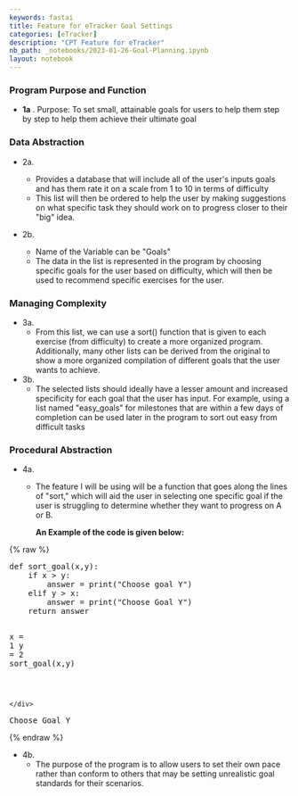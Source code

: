 ```yaml
---
keywords: fastai
title: Feature for eTracker Goal Settings
categories: [eTracker]
description: "CPT Feature for eTracker"
nb_path: _notebooks/2023-01-26-Goal-Planning.ipynb
layout: notebook
---
```


<!--
#################################################
### THIS FILE WAS AUTOGENERATED! DO NOT EDIT! ###
#################################################
# file to edit: _notebooks/2023-01-26-Goal-Planning.ipynb
-->

<div class="container" id="notebook-container">
        
<div class="cell border-box-sizing text_cell rendered"><div class="inner_cell">
<div class="text_cell_render border-box-sizing rendered_html">
<h3 id="Program-Purpose-and-Function">Program Purpose and Function<a class="anchor-link" href="#Program-Purpose-and-Function"> </a></h3><ul>
<li><strong>1a</strong> . Purpose: To set small, attainable goals for users to help them step by step to help them achieve their ultimate goal</li>
</ul>

</div>
</div>
</div>
<div class="cell border-box-sizing text_cell rendered"><div class="inner_cell">
<div class="text_cell_render border-box-sizing rendered_html">
<h3 id="Data-Abstraction">Data Abstraction<a class="anchor-link" href="#Data-Abstraction"> </a></h3><ul>
<li><p>2a.</p>
<ul>
<li>Provides a database that will include all of the user's inputs goals and has them rate it on a scale from 1 to 10 in terms of difficulty</li>
<li>This list will then be ordered to help the user by making suggestions on what specific task they should work on to progress closer to their "big" idea.</li>
</ul>
</li>
<li><p>2b.</p>
<ul>
<li>Name of the Variable can be "Goals"</li>
<li>The data in the list is represented in the program by choosing specific goals for the user based on difficulty, which will then be used to recommend specific exercises for the user.</li>
</ul>
</li>
</ul>

</div>
</div>
</div>
<div class="cell border-box-sizing text_cell rendered"><div class="inner_cell">
<div class="text_cell_render border-box-sizing rendered_html">
<h3 id="Managing-Complexity">Managing Complexity<a class="anchor-link" href="#Managing-Complexity"> </a></h3><ul>
<li>3a.<ul>
<li>From this list, we can use a sort() function that is given to each exercise (from difficulty) to create a more organized program. Additionally, many other lists can be derived from the original to show a more organized compilation of different goals that the user wants to achieve.</li>
</ul>
</li>
<li>3b. <ul>
<li>The selected lists should ideally have a lesser amount and increased specificity for each goal that the user has input. For example, using a list named "easy_goals" for milestones that are within a few days of completion can be used later in the program to sort out easy from difficult tasks</li>
</ul>
</li>
</ul>

</div>
</div>
</div>
<div class="cell border-box-sizing text_cell rendered"><div class="inner_cell">
<div class="text_cell_render border-box-sizing rendered_html">
<h3 id="Procedural-Abstraction">Procedural Abstraction<a class="anchor-link" href="#Procedural-Abstraction"> </a></h3><ul>
<li><p>4a.</p>
<ul>
<li><p>The feature I will be using will be a function that goes along the lines of "sort," which will aid the user in selecting one specific goal if the user is struggling to determine whether they want to progress on A or B.</p>
<p><strong>An Example of the code is given below:</strong></p>
</li>
</ul>
</li>
</ul>

</div>
</div>
</div>
    {% raw %}
    
<div class="cell border-box-sizing code_cell rendered">
<div class="input">

<div class="inner_cell">
    <div class="input_area">
<div class=" highlight hl-ipython3"><pre><span></span><span class="k">def</span> <span class="nf">sort_goal</span><span class="p">(</span><span class="n">x</span><span class="p">,</span><span class="n">y</span><span class="p">):</span>
    <span class="k">if</span> <span class="n">x</span> <span class="o">&gt;</span> <span class="n">y</span><span class="p">:</span>
        <span class="n">answer</span> <span class="o">=</span> <span class="nb">print</span><span class="p">(</span><span class="s2">&quot;Choose goal Y&quot;</span><span class="p">)</span>
    <span class="k">elif</span> <span class="n">y</span> <span class="o">&gt;</span> <span class="n">x</span><span class="p">:</span>
        <span class="n">answer</span> <span class="o">=</span> <span class="nb">print</span><span class="p">(</span><span class="s2">&quot;Choose Goal Y&quot;</span><span class="p">)</span>
    <span class="k">return</span> <span class="n">answer</span>
    
<span class="n">x</span> <span class="o">=</span> <span class="mi">1</span>
<span class="n">y</span> <span class="o">=</span> <span class="mi">2</span>
<span class="n">sort_goal</span><span class="p">(</span><span class="n">x</span><span class="p">,</span><span class="n">y</span><span class="p">)</span>
    
</pre></div>

    </div>
</div>
</div>

<div class="output_wrapper">
<div class="output">

<div class="output_area">

<div class="output_subarea output_stream output_stdout output_text">
<pre>Choose Goal Y
</pre>
</div>
</div>

</div>
</div>

</div>
    {% endraw %}

<div class="cell border-box-sizing text_cell rendered"><div class="inner_cell">
<div class="text_cell_render border-box-sizing rendered_html">
<ul>
<li>4b.<ul>
<li>The purpose of the program is to allow users to set their own pace rather than conform to others that may be setting unrealistic goal standards for their scenarios.</li>
</ul>
</li>
</ul>

</div>
</div>
</div>
</div>
 

